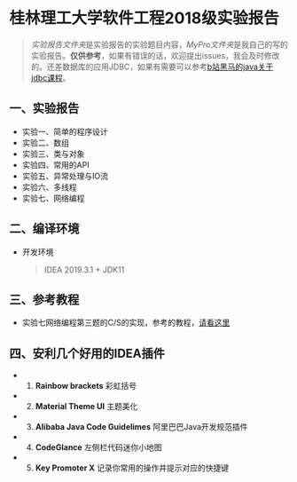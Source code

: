 # 桂林理工大学软件工程2018级实验报告

> *实验报告文件夹*是实验报告的实验题目内容，*MyPro文件夹*是我自己的写的实验报告。__仅供参考__，如果有错误的话，欢迎提出issues，我会及时修改的。还差数据库的应用JDBC，如果有需要可以参考[b站黑马的java关于jdbc课程](https://www.bilibili.com/video/BV1x4411D7Bx?from=search&seid=13295653961285344193)。

## 一、实验报告
  * 实验一、简单的程序设计
  * 实验二、数组
  * 实验三、类与对象
  * 实验四、常用的API
  * 实验五、异常处理与IO流
  * 实验六、多线程
  * 实验七、网络编程

## 二、编译环境
  * 开发环境
    > IDEA 2019.3.1 + JDK11

## 三、参考教程
   * 实验七网络编程第三题的C/S的实现，参考的教程，[请看这里](https://www.cnblogs.com/wuyida/p/6300350.html)

## 四、安利几个好用的IDEA插件
* 1. **Rainbow brackets**     彩虹括号
* 2. **Material Theme UI**    主题美化
* 3. **Alibaba Java Code Guidelimes**    阿里巴巴Java开发规范插件
* 4. **CodeGlance**        左侧栏代码迷你小地图
* 5. **Key Promoter X**    记录你常用的操作并提示对应的快捷键

